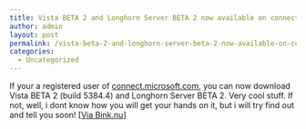 ```yaml
---
title: Vista BETA 2 and Longhorn Server BETA 2 now available on connect
author: admin
layout: post
permalink: /vista-beta-2-and-longhorn-server-beta-2-now-available-on-connect/
categories:
  - Uncategorized
---
```

If your a registered user of [connect.microsoft.com][1], you can now download Vista BETA 2 (build 5384.4) and Longhorn Server BETA 2. Very cool stuff. If not, well, i dont know how you will get your hands on it, but i will try find out and tell you soon! [[Via Bink.nu][2]]

 [1]: http://connect.microsoft.com
 [2]: http://bink.nu/Article7199.bink